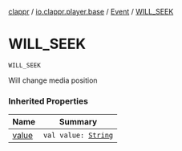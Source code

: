 [clappr](../../index.md) / [io.clappr.player.base](../index.md) / [Event](index.md) / [WILL_SEEK](.)

# WILL_SEEK

`WILL_SEEK`

Will change media position

### Inherited Properties

| Name | Summary |
|---|---|
| [value](value.md) | `val value: `[`String`](https://kotlinlang.org/api/latest/jvm/stdlib/kotlin/-string/index.html) |
